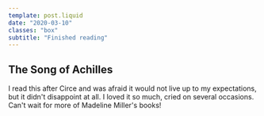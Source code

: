 ```yaml
---
template: post.liquid
date: "2020-03-10"
classes: "box"
subtitle: "Finished reading"
---
```


## The Song of Achilles

I read this after Circe and was afraid it would not live up to my expectations, but it didn't disappoint at all. I loved it so much, cried on several occasions. Can't wait for more of Madeline Miller's books!